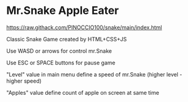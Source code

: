 # Mr.Snake Apple Eater
https://raw.githack.com/PINOCCIO100/snake/main/index.html

Classic Snake Game created by HTML+CSS+JS

Use WASD or arrows for control mr.Snake

Use ESC or SPACE buttons for pause game

"Level" value in main menu define a speed of mr.Snake (higher level - higher speed)

"Apples" value define count of apple on screen at same time
